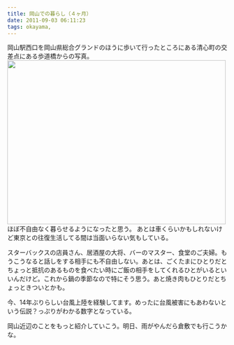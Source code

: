 ```yaml
---
title: 岡山での暮らし（４ヶ月）
date: 2011-09-03 06:11:23
tags: okayama, 
---
```

岡山駅西口を岡山県総合グランドのほうに歩いて行ったところにある清心町の交差点にある歩道橋からの写真。
<a href="http://www.flickr.com/photos/shigeki_takeguchi/6105458856/" title="Untitled by shigeki.takeguchi, on Flickr"><img src="http://farm7.static.flickr.com/6192/6105458856_da2b92d279.jpg" width="500" height="375" alt=""></a>
ほぼ不自由なく暮らせるようになったと思う。
あとは車くらいかもしれないけど東京との往復生活してる間は当面いらない気もしている。

スターバックスの店員さん、居酒屋の大将、バーのマスター、食堂のご夫婦。もうこうなると話しをする相手にも不自由しない。あとは、ごくたまにひとりだとちょっと抵抗のあるものを食べたい時にご飯の相手をしてくれるひとがいるといいんだけど。これから鍋の季節なので特にそう思う。あと焼き肉もひとりだとちょっときついとかも。

今、14年ぶりらしい台風上陸を経験してます。めったに台風被害にもあわないという伝説？っぷりがわかる数字となっている。

岡山近辺のことをもっと紹介していこう。明日、雨がやんだら倉敷でも行こうかな。
